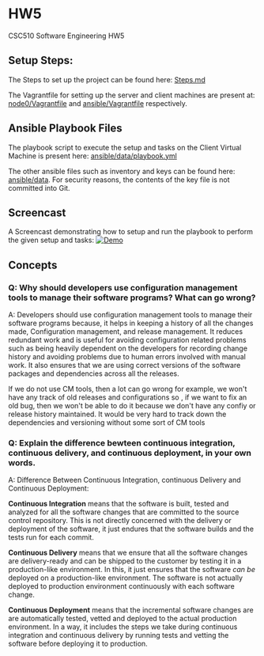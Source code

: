 # HW5

CSC510 Software Engineering HW5

## Setup Steps:

The Steps to set up the project can be found here: [Steps.md](Steps.md)

The Vagrantfile for setting up the server and client machines are present at: [node0/Vagrantfile](node0/Vagrantfile) and [ansible/Vagrantfile](ansible/Vagrantfile) respectively.

## Ansible Playbook Files

The playbook script to execute the setup and tasks on the Client Virtual Machine is present here: [ansible/data/playbook.yml](ansible/data/playbook.yml)

The other ansible files such as inventory and keys can be found here: [ansible/data](ansible/data).
For security reasons, the contents of the key file is not committed into Git.

## Screencast

A Screencast demonstrating how to setup and run the playbook to perform the given setup and tasks:
[![Demo](https://img.youtube.com/vi/r5o-G4SxA8w/0.jpg)](https://www.youtube.com/watch?v=r5o-G4SxA8w)

## Concepts

### Q: Why should developers use configuration management tools to manage their software programs? What can go wrong?

A: Developers should use configuration management tools to manage their software programs because, it helps in keeping a history of all the changes made, Configuration management, and release management. It reduces redundant work and is useful for avoiding configuration related problems such as being heavily dependent on the developers for recording change history and avoiding problems due to human errors involved with manual work. It also ensures that we are using correct versions of the software packages and dependencies across all the releases.

If we do not use CM tools, then a lot can go wrong for example, we won't have any track of old releases and configurations so , if we want to fix an old bug, then we won't be able to do it because we don't have any confiy or release history maintained. It would be very hard to track down the dependencies and versioning without some sort of CM tools

### Q: Explain the difference bewteen continuous integration, continuous delivery, and continuous deployment, in your own words.

A: Difference Between Continuous Integration, continuous Delivery and Continuous Deployment:

**Continuous Integration** means that the software is built, tested and analyzed for all the software changes that are committed to the source control repository. This is not directly concerned with the delivery or deployment of the software, it just endures that the software builds and the tests run for each commit.

**Continuous Delivery** means that we ensure that all the software changes are delivery-ready and can be shipped to the customer by testing it in a production-like environment. In this, it just ensures that the software *can be* deployed on a production-like environment. The software is not actually deployed to production environment continuously with each software change.

**Continuous Deployment** means that the incremental software changes are are automatically tested, vetted and deployed to the actual production environment. In a way, it includes the steps we take during continuous integration and continuous delivery by running tests and vetting the software before deploying it to production.
